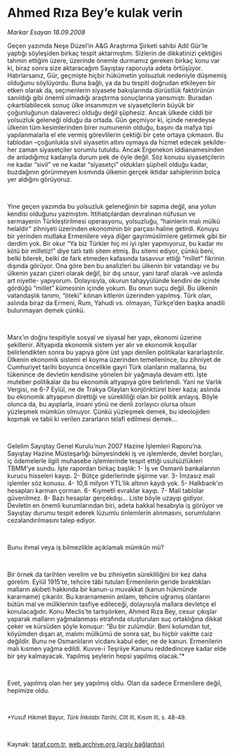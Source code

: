 # Ahmed Rıza Bey’e kulak verin

*Markar Esayan 18.09.2008*

<div class="taraf_structure_2col_1zq">
<div class="margen_n">



 <p></p><p>Geçen yazımda Neşe Düzel’in A&amp;G Araştırma Şirketi sahibi Adil Gür’le yaptığı söyleşiden birkaç tespit aktarmıştım. Sizlerin de dikkatinizi çektiğini tahmin ettiğim üzere, üzerinde önemle durmamız gereken birkaç konu var ki, biraz sonra size aktaracağım Sayıştay raporuyla adeta örtüşüyor. Hatırlarsanız, Gür, geçmişte hiçbir hükümetin yolsuzluk nedeniyle düşmemiş olduğunu söylüyordu. Buna bağlı, ya da bu tespiti doğrudan etkileyen bir etken olarak da, seçmenlerin siyasete bakışlarında dürüstlük faktörünün sanıldığı gibi önemli olmadığı araştırma sonuçlarına yansımıştı. Buradan çıkartılabilecek sonuç ülke insanımızın ve siyasetçilerin büyük bir çoğunluğunun dalavereci olduğu değil şüphesiz. Ancak ülkede ciddi bir yolsuzluk geleneği olduğu da ortada. Gün geçmiyor ki, içinde neredeyse ülkenin tüm kesimlerinden birer numunenin olduğu, başını da mafya tipi yapılanmalarla el ele vermiş görevlilerin çektiği bir çete ortaya çıkmasın. Bu tablodan –çoğunlukla sivil siyasetin altını oymaya da hizmet edecek şekilde- her zaman siyasetçiler sorumlu tutuldu. Ancak Ergenekon iddianamesinden de anladığımız kadarıyla durum pek de öyle değil. Söz konusu siyasetçilerin ne kadar “sivil” ve ne kadar “siyasetçi” oldukları şüpheli olduğu kadar, buzdağının görünmeyen kısmında ülkenin gerçek iktidar sahiplerinin bolca yer aldığını görüyoruz.</p><br/>
<p>Yine geçen yazımda bu yolsuzluk geleneğinin bir sapma değil, ana yolun kendisi olduğunu yazmıştım. İttihatçılardan devralınan nüfusun ve sermayenin Türkleştirilmesi operasyonu, yolsuzluğu, “hainlerin malı mülkü helaldir” zihniyeti üzerinden ekonominin bir parçası haline getirdi. Konuyu bir yerinden mutlaka Ermenilere veya diğer gayrimüslimlere getirmek gibi bir derdim yok. Bir okur “Ya biz Türkler hiç mi iyi işler yapmıyoruz, bu kadar mı kötü bir milletiz!” diye tatlı tatlı sitem etmiş. Bu sitemi ediyor, çünkü beni, belki bilerek, belki de fark etmeden kafasında tasavvur ettiği “millet” fikrinin dışında görüyor. Ona göre ben bu analizleri bu ülkenin bir vatandaşı ve bu ülkenin yazarı çizeri olarak değil, bir dış unsur, yani taraf olarak –ve aslında art niyetle- yapıyorum. Dolayısıyla, okurun tahayyülünde kendini de içinde gördüğü “millet” kümesinin içinde yokum. Bu onun suçu değil. Bu ülkenin vatandaşlık tanımı, “öteki” kılınan kitlenin üzerinden yapılmış. Türk olan, aslında biraz da Ermeni, Rum, Yahudi vs. olmayan, Türkçe’den başka anadili bulunmayan demek çünkü.</p><br/>
<p>Marx’ın doğru tespitiyle sosyal ve siyasal her yapı, ekonomi üzerine şekillenir. Altyapıda ekonomik sistem yer alır ve ekonomik koşullar belirlendikten sonra bu yapıya göre üst yapı denilen politikalar kararlaştırılır. Ülkenin ekonomik sistemi el koyma üzerinden temellenince, bu zihniyet de Cumhuriyet tarihi boyunca öncelikle gayri Türk olanların mallarına, bu tükenince de devletin kendisine yönelen bir yağmayla devam etti. İşte muteber politikalar da bu ekonomik altyapıya göre belirlendi. Yani ne Varlık Vergisi, ne 6-7 Eylül, ne de Trakya Olayları konjönktürel birer kaza; aslında bu ekonomik altyapının direttiği ve sürekliliği olan bir politik anlayış. Böyle olunca da, bu ayıplarla, insani yönü ne denli zorlayıcı olursa olsun yüzleşmek mümkün olmuyor. Çünkü yüzleşmek demek, bu ideolojiden kopmak ve tabii ki verilen zararların telafi edilmesi demek...</p><br/>
<p>Gelelim Sayıştay Genel Kurulu’nun 2007 Hazine İşlemleri Raporu’na. Sayıştay Hazine Müsteşarlığı bünyesindeki iş ve işlemlerde, devlet borçları, iç ödemelerle ilgili muhasebe işlemlerinde tespit ettiği usulsüzlükleri TBMM’ye sundu. İşte rapordan birkaç başlık: 1- İş ve Osmanlı bankalarının kurucu hisseleri kayıp. 2- Bütçe giderlerinde şişirme var. 3- İmzasız mali işlemler söz konusu. 4- 10,8 milyon YTL’lik altının kaydı yok. 5- Halkbank’ın hesapları karman çorman. 6- Kıymetli evraklar kayıp. 7- Mali tablolar güvenilmez. 8- Bazı hesaplar gerçekdışı... Liste böyle uzayıp gidiyor. Devletin en önemli kurumlarından biri, adeta bakkal hesabıyla iş görüyor ve Sayıştay durumu tespit ederek lüzumlu önlemlerin alınmasını, sorumluların cezalandırılmasını talep ediyor.</p><br/>
<p>Bunu ihmal veya iş bilmezlikle açıklamak mümkün mü? </p><br/>
<p>Bir örnek da tarihten verelim ve bu zihniyetin sürekliliğini bir kez daha görelim. Eylül 1915’te, tehcire tâbi tutulan Ermenilerin geride bıraktıkları malların akıbeti hakkında bir kanun-u muvakkat (kanun hükmünde kararname) çıkarılır. Bu kararnamenin anlamı, tehcire uğramış olanların bütün mal ve mülklerinin tasfiye edileceği, dolayısıyla mallara devletçe el konulacağıdır. Konu Meclis’te tartışılırken, Ahmed Rıza Bey, cesur çıkışlar yaparak malların yağmalanması etrafında oluşturulan suç ortaklığına dikkat çeker ve kürsüden şöyle konuşur: “Bu bir zulümdür. Beni kolumdan tut, köyümden dışarı at, malımı mülkümü de sonra sat, bu hiçbir vakitte caiz değildir. Bunu ne Osmanlıların vicdanı kabul eder, ne de kanun. Ermenilerin malı kısmen yağma edildi. Kuvve-i Teşriiye Kanunu reddedinceye kadar elde bir şey kalmayacak. Yapılmış şeylerin hepsi yapılmış olacak.”*</p><br/>
<p>Evet, yapılmış olan her şey yapılmış oldu. Olan da sadece Ermenilere değil, hepimize oldu.</p><br/>
<p><font size="3"><font size="2">*Yusuf Hikmet Bayur,<i> Türk İnkılabı Tarihi</i>, Cilt III, Kısım III, s. 48-49.</font> </font></p>

<br/>


<div id="taraf_not">
</div>

</div>


</div>

Kaynak: [taraf.com.tr](http://www.taraf.com.tr:80/makale/1954.htm), [web.archive.org (arşiv bağlantısı)](http://web.archive.org/web/20081204013825/http://www.taraf.com.tr:80/makale/1954.htm)
